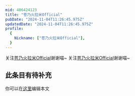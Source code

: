 ```yaml
---
mid: 406424123
title: "苍乃火拉米Official"
pubDate: "2024-11-04T11:26:45.975Z"
updatedDate: "2024-11-04T11:26:45.975Z"
profile:
  {
    Nickname: ["苍乃火拉米Official"],
  }
---
```


关注[苍乃火拉米Official](https://space.bilibili.com/406424123)谢谢喵~ 关注[苍乃火拉米Official](https://space.bilibili.com/406424123)谢谢喵~

## 此条目有待补充
你可以在[这里](https://github.com/Yuhanawa/VTuber.ICU-Content/edit/master/v/苍乃火拉米Official/index.md)编辑本文
